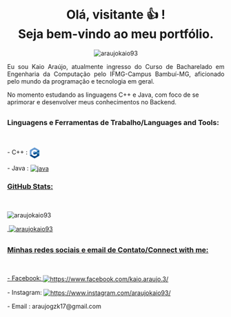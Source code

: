 <h1 align="center"> Olá, visitante 👍 !<br>Seja bem-vindo ao meu portfólio.</h1>
<p align="center"> <img src="https://komarev.com/ghpvc/?username=araujokaio93&label=Visitas%20ao%20Perfil/Profile%20Views&color=b31919&style=flat-square" alt="araujokaio93" /> </p>
<p align="justify">Eu sou Kaio Araújo, atualmente ingresso do Curso de Bacharelado em Engenharia da Computação pelo IFMG-Campus Bambuí-MG, aficionado pelo mundo da programação e tecnologia em geral.</p>
<p align="jusify">No momento estudando as linguagens C++ e Java, com foco de se aprimorar e desenvolver meus conhecimentos no Backend.</p>

##
<h3 align="left">Linguagens e Ferramentas de Trabalho/Languages and Tools:</h3>
<br>
<p align="justify">- C++ : <a href="https://www.w3schools.com/cpp/" target="_blank" rel="noreferrer"> <img align="center"src="https://raw.githubusercontent.com/devicons/devicon/master/icons/cplusplus/cplusplus-original.svg" alt="cplusplus" width="25" height="25"/> </a>
<br>
<p align="justify">- Java : <a href="https://developer.mozilla.org/en-US/docs/Web/JavaScript" target="_blank" rel="noreferrer"> <img align="center"src="https://cdn.jsdelivr.net/gh/devicons/devicon/icons/java/java-original-wordmark.svg" alt="java" width="25" height="25/>
 </a> </p>

##
<br>
<h3 align="left">GitHub Stats:</h3>
<br>
<p><img align="left" src="https://github-readme-stats.vercel.app/api/top-langs?username=araujokaio93&show_icons=true&theme=dracula&title_color=fffafa&text_color=faf4f4&locale=br&layout=compact" alt="araujokaio93" /></p>
<br>
<p>&nbsp;<img align="center" src="https://github-readme-stats.vercel.app/api?username=araujokaio93&show_icons=true&theme=dracula&title_color=fefbfb&text_color=fefbfb&locale=br" alt="araujokaio93" /></p>

##
<h3 align="left">Minhas redes sociais e email de Contato/Connect with me:</h3>
<br>
<p align="justify">- Facebook: <a href="https://fb.com/https://www.facebook.com/kaio.araujo.3/" target="blank"><img align="center" src="https://raw.githubusercontent.com/rahuldkjain/github-profile-readme-generator/master/src/images/icons/Social/facebook.svg" alt="https://www.facebook.com/kaio.araujo.3/" height="15" width="15" /></a>
<br>
 <p align="justify">- Instagram: 
<a href="https://instagram.com/https://www.instagram.com/araujokaio93/" target="blank"><img align="center" src="https://raw.githubusercontent.com/rahuldkjain/github-profile-readme-generator/master/src/images/icons/Social/instagram.svg" alt="https://www.instagram.com/araujokaio93/" height="15" width="15" /></a>
<br>
<p align=justify">- Email : araujogzk17@gmail.com
</p>
